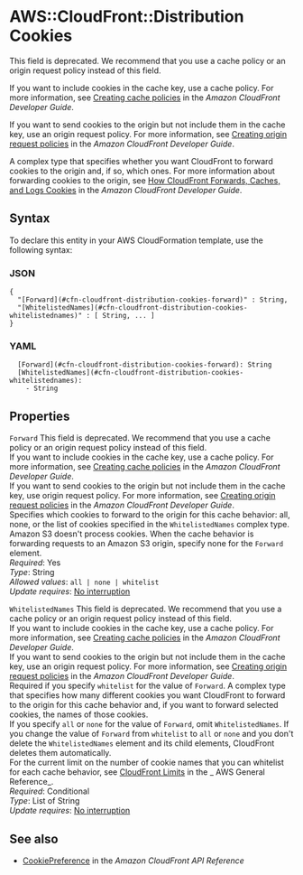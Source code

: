 # AWS::CloudFront::Distribution Cookies<a name="aws-properties-cloudfront-distribution-cookies"></a>

This field is deprecated\. We recommend that you use a cache policy or an origin request policy instead of this field\.

If you want to include cookies in the cache key, use a cache policy\. For more information, see [Creating cache policies](https://docs.aws.amazon.com/AmazonCloudFront/latest/DeveloperGuide/controlling-the-cache-key.html#cache-key-create-cache-policy) in the _Amazon CloudFront Developer Guide_\.

If you want to send cookies to the origin but not include them in the cache key, use an origin request policy\. For more information, see [Creating origin request policies](https://docs.aws.amazon.com/AmazonCloudFront/latest/DeveloperGuide/controlling-origin-requests.html#origin-request-create-origin-request-policy) in the _Amazon CloudFront Developer Guide_\.

A complex type that specifies whether you want CloudFront to forward cookies to the origin and, if so, which ones\. For more information about forwarding cookies to the origin, see [How CloudFront Forwards, Caches, and Logs Cookies](https://docs.aws.amazon.com/AmazonCloudFront/latest/DeveloperGuide/Cookies.html) in the _Amazon CloudFront Developer Guide_\.

## Syntax<a name="aws-properties-cloudfront-distribution-cookies-syntax"></a>

To declare this entity in your AWS CloudFormation template, use the following syntax:

### JSON<a name="aws-properties-cloudfront-distribution-cookies-syntax.json"></a>

```
{
  "[Forward](#cfn-cloudfront-distribution-cookies-forward)" : String,
  "[WhitelistedNames](#cfn-cloudfront-distribution-cookies-whitelistednames)" : [ String, ... ]
}
```

### YAML<a name="aws-properties-cloudfront-distribution-cookies-syntax.yaml"></a>

```
  [Forward](#cfn-cloudfront-distribution-cookies-forward): String
  [WhitelistedNames](#cfn-cloudfront-distribution-cookies-whitelistednames):
    - String
```

## Properties<a name="aws-properties-cloudfront-distribution-cookies-properties"></a>

`Forward` <a name="cfn-cloudfront-distribution-cookies-forward"></a>
This field is deprecated\. We recommend that you use a cache policy or an origin request policy instead of this field\.  
If you want to include cookies in the cache key, use a cache policy\. For more information, see [Creating cache policies](https://docs.aws.amazon.com/AmazonCloudFront/latest/DeveloperGuide/controlling-the-cache-key.html#cache-key-create-cache-policy) in the _Amazon CloudFront Developer Guide_\.  
If you want to send cookies to the origin but not include them in the cache key, use origin request policy\. For more information, see [Creating origin request policies](https://docs.aws.amazon.com/AmazonCloudFront/latest/DeveloperGuide/controlling-origin-requests.html#origin-request-create-origin-request-policy) in the _Amazon CloudFront Developer Guide_\.  
Specifies which cookies to forward to the origin for this cache behavior: all, none, or the list of cookies specified in the `WhitelistedNames` complex type\.  
Amazon S3 doesn't process cookies\. When the cache behavior is forwarding requests to an Amazon S3 origin, specify none for the `Forward` element\.  
_Required_: Yes  
_Type_: String  
_Allowed values_: `all | none | whitelist`  
_Update requires_: [No interruption](https://docs.aws.amazon.com/AWSCloudFormation/latest/UserGuide/using-cfn-updating-stacks-update-behaviors.html#update-no-interrupt)

`WhitelistedNames` <a name="cfn-cloudfront-distribution-cookies-whitelistednames"></a>
This field is deprecated\. We recommend that you use a cache policy or an origin request policy instead of this field\.  
If you want to include cookies in the cache key, use a cache policy\. For more information, see [Creating cache policies](https://docs.aws.amazon.com/AmazonCloudFront/latest/DeveloperGuide/controlling-the-cache-key.html#cache-key-create-cache-policy) in the _Amazon CloudFront Developer Guide_\.  
If you want to send cookies to the origin but not include them in the cache key, use an origin request policy\. For more information, see [Creating origin request policies](https://docs.aws.amazon.com/AmazonCloudFront/latest/DeveloperGuide/controlling-origin-requests.html#origin-request-create-origin-request-policy) in the _Amazon CloudFront Developer Guide_\.  
Required if you specify `whitelist` for the value of `Forward`\. A complex type that specifies how many different cookies you want CloudFront to forward to the origin for this cache behavior and, if you want to forward selected cookies, the names of those cookies\.  
If you specify `all` or `none` for the value of `Forward`, omit `WhitelistedNames`\. If you change the value of `Forward` from `whitelist` to `all` or `none` and you don't delete the `WhitelistedNames` element and its child elements, CloudFront deletes them automatically\.  
For the current limit on the number of cookie names that you can whitelist for each cache behavior, see [ CloudFront Limits](https://docs.aws.amazon.com/general/latest/gr/xrefaws_service_limits.html#limits_cloudfront) in the _ AWS General Reference_\.  
_Required_: Conditional  
_Type_: List of String  
_Update requires_: [No interruption](https://docs.aws.amazon.com/AWSCloudFormation/latest/UserGuide/using-cfn-updating-stacks-update-behaviors.html#update-no-interrupt)

## See also<a name="aws-properties-cloudfront-distribution-cookies--seealso"></a>

- [CookiePreference](https://docs.aws.amazon.com/cloudfront/latest/APIReference/API_CookiePreference.html) in the _Amazon CloudFront API Reference_
